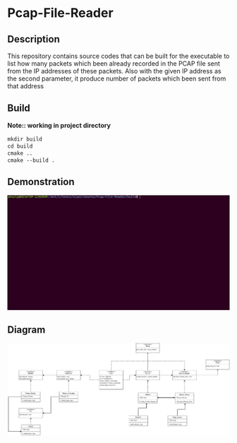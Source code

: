 # Pcap-File-Reader
## Description
This repository contains source codes that can be built for the executable to list how many packets which been already recorded in the PCAP file sent from the IP addresses of these packets. Also with the given IP address as the second parameter, it produce number of packets which been sent from that address
## Build
**Note:: working in project directory**
```
mkdir build
cd build
cmake ..
cmake --build .
```
## Demonstration
![demo gif](Document/usage.gif)
## Diagram
![Alt text](/Document/flowchart.png "Diagram")
